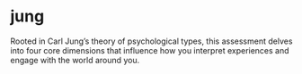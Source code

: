 # jung
Rooted in Carl Jung’s theory of psychological types, this assessment delves into four core dimensions that influence how you interpret experiences and engage with the world around you.
